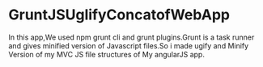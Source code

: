 # GruntJSUglifyConcatofWebApp
In this app,We used npm grunt cli and grunt plugins.Grunt is a task runner and gives minified version of Javascript files.So i made ugify and Minify Version of my MVC JS file structures of My angularJS app.
